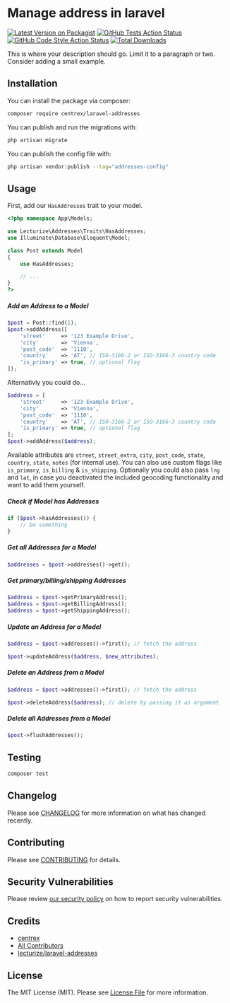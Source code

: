 # Manage address in laravel

[![Latest Version on Packagist](https://img.shields.io/packagist/v/centrex/laravel-addresses.svg?style=flat-square)](https://packagist.org/packages/centrex/laravel-addresses)
[![GitHub Tests Action Status](https://img.shields.io/github/actions/workflow/status/centrex/laravel-addresses/run-tests.yml?branch=main&label=tests&style=flat-square)](https://github.com/centrex/laravel-addresses/actions?query=workflow%3Arun-tests+branch%3Amain)
[![GitHub Code Style Action Status](https://img.shields.io/github/actions/workflow/status/centrex/laravel-addresses/fix-php-code-style-issues.yml?branch=main&label=code%20style&style=flat-square)](https://github.com/centrex/laravel-addresses/actions?query=workflow%3A"Fix+PHP+code+style+issues"+branch%3Amain)
[![Total Downloads](https://img.shields.io/packagist/dt/centrex/laravel-addresses?style=flat-square)](https://packagist.org/packages/centrex/laravel-addresses)

This is where your description should go. Limit it to a paragraph or two. Consider adding a small example.

## Installation

You can install the package via composer:

```bash
composer require centrex/laravel-addresses
```

You can publish and run the migrations with:

```bash
php artisan migrate
```

You can publish the config file with:

```bash
php artisan vendor:publish --tag="addresses-config"
```

## Usage

First, add our `HasAddresses` trait to your model.
        
```php
<?php namespace App\Models;

use Lecturize\Addresses\Traits\HasAddresses;
use Illuminate\Database\Eloquent\Model;

class Post extends Model
{
    use HasAddresses;

    // ...
}
?>
```

##### Add an Address to a Model
```php
$post = Post::find(1);
$post->addAddress([
    'street'     => '123 Example Drive',
    'city'       => 'Vienna',
    'post_code'  => '1110',
    'country'    => 'AT', // ISO-3166-2 or ISO-3166-3 country code
    'is_primary' => true, // optional flag
]);
```

Alternativly you could do...

```php
$address = [
    'street'     => '123 Example Drive',
    'city'       => 'Vienna',
    'post_code'  => '1110',
    'country'    => 'AT', // ISO-3166-2 or ISO-3166-3 country code
    'is_primary' => true, // optional flag
];
$post->addAddress($address);
```

Available attributes are `street`, `street_extra`, `city`, `post_code`, `state`, `country`, `state`, `notes` (for internal use). You can also use custom flags like `is_primary`, `is_billing` & `is_shipping`. Optionally you could also pass `lng` and `lat`, in case you deactivated the included geocoding functionality and want to add them yourself.

##### Check if Model has Addresses
```php
if ($post->hasAddresses()) {
    // Do something
}
```

##### Get all Addresses for a Model
```php
$addresses = $post->addresses()->get();
```

##### Get primary/billing/shipping Addresses
```php
$address = $post->getPrimaryAddress();
$address = $post->getBillingAddress();
$address = $post->getShippingAddress();
```

##### Update an Address for a Model
```php
$address = $post->addresses()->first(); // fetch the address

$post->updateAddress($address, $new_attributes);
```

##### Delete an Address from a Model
```php
$address = $post->addresses()->first(); // fetch the address

$post->deleteAddress($address); // delete by passing it as argument
```

##### Delete all Addresses from a Model
```php
$post->flushAddresses();
```

## Testing

```bash
composer test
```

## Changelog

Please see [CHANGELOG](CHANGELOG.md) for more information on what has changed recently.

## Contributing

Please see [CONTRIBUTING](CONTRIBUTING.md) for details.

## Security Vulnerabilities

Please review [our security policy](../../security/policy) on how to report security vulnerabilities.

## Credits

- [centrex](https://github.com/centrex)
- [All Contributors](../../contributors)
- [lecturize/laravel-addresses](https://github.com/Lecturize/Laravel-Addresses)

## License

The MIT License (MIT). Please see [License File](LICENSE.md) for more information.
